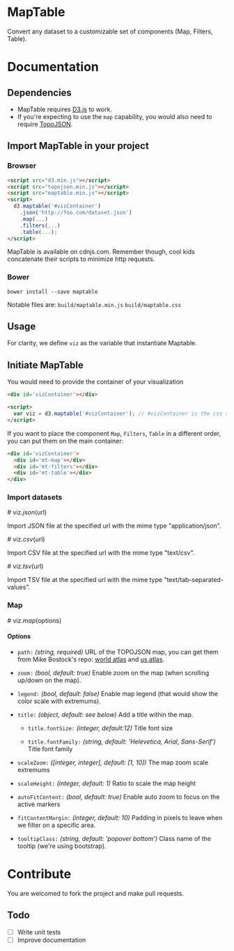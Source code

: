 MapTable
========

Convert any dataset to a customizable set of components (Map, Filters, Table).

# Documentation

## Dependencies

- MapTable requires [D3.js](https://d3js.org/) to work.
- If you're expecting to use the `map` capability, you would also need to require [TopoJSON](https://github.com/mbostock/topojson).

## Import MapTable in your project

### Browser

```html
<script src="d3.min.js"></script>
<script src="topojson.min.js"></script>
<script src="maptable.min.js"></script>
<script>
  d3.maptable('#vizContainer')
    .json('http://foo.com/dataset.json')
    .map(...)
    .filters(...)
    .table(...);
</script>
```
MapTable is available on cdnjs.com. Remember though, cool kids concatenate their scripts to minimize http requests.

### Bower

```shell
bower install --save maptable
```
Notable files are: `build/maptable.min.js` `build/maptable.css`

## Usage

For clarity, we define `viz` as the variable that instantiate Maptable.

## Initiate MapTable

You would need to provide the container of your visualization
```html
<div id='vizContainer'></div>

<script>
  var viz = d3.maptable('#vizContainer'); // #vizContainer is the css selector that will contain your visualization
</script>
```

If you want to place the component `Map`, `Filters`, `Table` in a different order, you can put them on the main container:

```html
<div id='vizContainer'>
  <div id='mt-map'></div>
  <div id='mt-filters'></div>
  <div id='mt-table'></div>
</div>
```

### Import datasets

\# viz.*json*(url)

Import JSON file at the specified url with the mime type "application/json".

\# viz.*csv*(url)

Import CSV file at the specified url with the mime type "text/csv".

\# viz.*tsv*(url)

Import TSV file at the specified url with the mime type "text/tab-separated-values".

### Map

\# viz.*map*(options)

#### Options

- `path:` _(string, required)_ URL of the TOPOJSON map, you can get them from Mike Bostock's repo: [world atlas](https://github.com/mbostock/world-atlas) and [us atlas](https://github.com/mbostock/us-atlas).

- `zoom:` _(bool, default: true)_ Enable zoom on the map (when scrolling up/down on the map).

- `legend:` _(bool, default: false)_ Enable map legend (that would show the color scale with extremums).

- `title:` _(object, default: *see below*)_ Add a title within the map.

  - `title.fontSize:` _(integer, default:12)_ Title font size

   - `title.fontFamily:` _(string, default: 'Helevetica, Arial, Sans-Serif')_ Title font family

- `scaleZoom:` _([integer, integer], default: [1, 10])_ The map zoom scale extremums

- `scaleHeight:` _(integer, default: 1)_ Ratio to scale the map height

- `autoFitContent:` _(bool, default: true)_ Enable auto zoom to focus on the active markers

- `fitContentMargin:` _(integer, default: 10)_ Padding in pixels to leave when we filter on a specific area.

- `tooltipClass:` _(string, default: 'popover bottom')_ Class name of the tooltip (we're using bootstrap).


# Contribute

You are welcomed to fork the project and make pull requests.

## Todo

 * [ ] Write unit tests
 * [ ] Improve documentation
